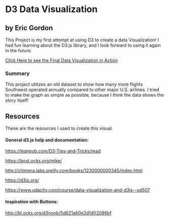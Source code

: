 # D3 Data Visualization
## by Eric Gordon
This Project is my first attempt at using D3 to create a data Visualization! I had fun learning about the D3.js library, and I look forward to using it again in the future.

[Click Here to see the Final Data Visualization in Action](http://bl.ocks.org/ericgordo/raw/7bc7eaf3102d08d5616ac4d50c4a22ba/)

### Summary
This project utilizes an old dataset to show how many more flights Southwest operated annually compared to other major U.S. airlines. I tried to make the graph as simple as possible, because I think the data shows the story itself!


## Resources
These are the resources I used to create this visual. 

#### General d3.js help and documentation:
https://leanpub.com/D3-Tips-and-Tricks/read

https://bost.ocks.org/mike/

http://chimera.labs.oreilly.com/books/1230000000345/index.html

https://d3js.org/

https://www.udacity.com/course/data-visualization-and-d3js--ud507


#### Inspiration with Buttons:
http://bl.ocks.org/d3noob/5d621a60e2d1d02086bf
